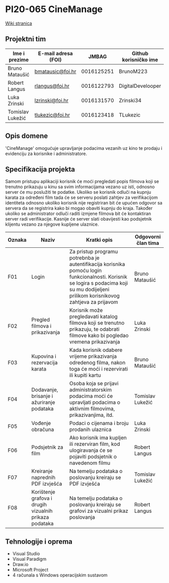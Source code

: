 # PI20-065 CineManage
[Wiki stranica](https://github.com/foivz/r20--bmatausic-rlangus-lzrinski/wiki)
## Projektni tim

Ime i prezime | E-mail adresa (FOI) | JMBAG | Github korisničko ime
------------  | ------------------- | ----- | ---------------------
Bruno Mataušić | bmatausic@foi.hr | 0016125251 | BrunoM223
Robert Langus | rlangus@foi.hr | 0016122793 | DigitalDevelooper
Luka Zrinski | lzrinski@foi.hr | 0016131570 | Zrinski34
Tomislav Lukežić | tlukezic@foi.hr | 0016123418 | TLukezic

## Opis domene
'CineManage' omogućuje upravljanje podacima vezanih uz kino te prodaju i evidenciju za korisnike i administratore.     

## Specifikacija projekta
Samom pristupu aplikaciji korisnik će moći pregledati popis filmova koji se trenutno prikazuju u kinu sa svim informacijama vezano uz isti, odnosno server će mu poslužiti te podatke. Ukoliko se korisnik odluči na kupnju karata za određeni film tada će se serveru poslati zahtjev za verifikacijom identiteta odnosno ukoliko korisnik nije registriran bit će upućen odgovor sa servera da se registrira kako bi mogao obaviti kupnju do kraja. Također ukoliko se administrator odluči raditi izmjene filmova bit će kontaktiran server radi verifikacije. Kasnije će server slati obavijesti kao podsjetnik klijentu vezano za njegove kupljene ulaznice.

Oznaka | Naziv | Kratki opis | Odgovorni član tima
------ | ----- | ----------- | -------------------
F01 | Login | Za pristup programu potrebnba je autentifikacija korisnika pomoću login funkcionalnosti. Korisnik se logira s podacima koji su mu dodijeljeni prilikom korisnikovog zahtjeva za prijavom | Bruno Mataušić
F02 | Pregled filmova i prikazivanja | Korisnik može pregledavati katalog filmova koji se trenutno prikazuju, te odabrati filmove kako bi pogledao vremena prikazivanja | Luka Zrinski
F03 | Kupovina i rezervacija karata | Kada korisnik odabere vrijeme prikazivanja odredenog filma, nakon toga će moći i rezervirati ili kupiti kartu | Bruno Mataušić
F04 | Dodavanje, brisanje i ažuriranje podataka | Osoba koja se prijavi administratorskim podacima moći će upravljati podacima o aktivnim filmovima, prikazivanjima, itd. | Tomislav Lukežić
F05 | Vođenje obračuna | Podaci o cijenama i broju prodanih ulaznica | Luka Zrinski
F06| Podsjetnik za film | Ako korisnik ima kupljen ili rezerviran film, kod ulogiravanja će se pojaviti podsjetnik o navedenom filmu | Robert Langus
F07| Kreiranje naprednih PDF izvješća | Na temelju podataka o poslovanju kreiraju se PDF izvješća | Tomislav Lukežić
F08| Korištenje grafova i drugih vizualnih prikaza podataka | Na temelju podataka o poslovanju kreiraju se grafovi za vizualni prikaz poslovanja | Robert Langus

## Tehnologije i oprema
* Visual Studio
* Visual Paradigm
* Draw.io
* Microsoft Project
* 4 računala s Windows operacijskim sustavom
